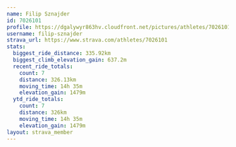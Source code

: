 ```yaml
---
name: Filip Sznajder
id: 7026101
profile: https://dgalywyr863hv.cloudfront.net/pictures/athletes/7026101/2123836/18/large.jpg
username: filip-sznajder
strava_url: https://www.strava.com/athletes/7026101
stats:
  biggest_ride_distance: 335.92km
  biggest_climb_elevation_gain: 637.2m
  recent_ride_totals:
    count: 7
    distance: 326.13km
    moving_time: 14h 35m
    elevation_gain: 1479m
  ytd_ride_totals:
    count: 7
    distance: 326km
    moving_time: 14h 35m
    elevation_gain: 1479m
layout: strava_member
--- 
```

